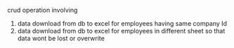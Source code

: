 crud operation involving
1. data download from db to excel for employees having same company Id
2. data download from db to excel for employees in different sheet so that data wont be lost or overwrite 
